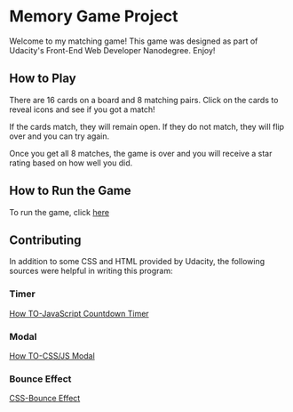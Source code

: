 # Memory Game Project

Welcome to my matching game! This game was designed as part of Udacity's Front-End Web Developer Nanodegree. Enjoy!

## How to Play

There are 16 cards on a board and 8 matching pairs.  Click on the cards to reveal icons and see if you got a match!

If the cards match, they will remain open.  If they do not match, they will flip over and you can try again.

Once you get all 8 matches, the game is over and you will receive a star rating based on how well you did.

## How to Run the Game

To run the game, click [here](https://github.com/jenlyoung/Memory-Game.git)

## Contributing

In addition to some CSS and HTML provided by Udacity, the following sources were helpful in writing this program:

### Timer
[How TO-JavaScript Countdown Timer](https://www.w3schools.com/howto/howto_js_countdown.asp)

### Modal
[How TO-CSS/JS Modal](https://www.w3schools.com/howto/howto_css_modals.asp)

### Bounce Effect
[CSS-Bounce Effect](https://www.tutorialspoint.com/css/css_animation_bounce.htm)


